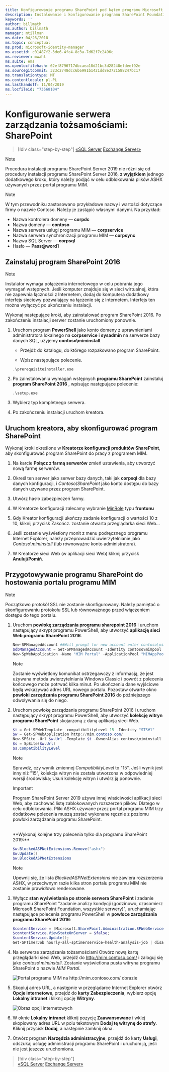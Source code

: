 ```yaml
---
title: Konfigurowanie programu SharePoint pod kątem programu Microsoft Identity Manager 2016| Dokumentacja firmy Microsoft
description: Instalowanie i konfigurowanie programu SharePoint Foundation w celu hostowania strony portalu programu MIM.
keywords: ''
author: billmath
ms.author: billmath
manager: mtillman
ms.date: 04/26/2018
ms.topic: conceptual
ms.prod: microsoft-identity-manager
ms.assetid: c01487f2-3de6-4fc4-8c3a-7d62f7c2496c
ms.reviewer: mwahl
ms.suite: ems
ms.openlocfilehash: 62ef8796717dbcaea18d21bc3d28248efdeef92e
ms.sourcegitcommit: 323c2748dcc6b6991b1421dd8e3721588247bc17
ms.translationtype: MT
ms.contentlocale: pl-PL
ms.lasthandoff: 11/04/2019
ms.locfileid: "73568104"
---
```

# <a name="set-up-an-identity-management-server-sharepoint"></a>Konfigurowanie serwera zarządzania tożsamościami: SharePoint

> [!div class="step-by-step"]
> [«SQL Server](prepare-server-sql2016.md)
> [Exchange Server»](prepare-server-exchange.md)
> 

> [!NOTE]
> Procedura instalacji programu SharePoint Server 2019 nie różni się od procedury instalacji programu SharePoint Server 2016, **z wyjątkiem** jednego dodatkowego kroku, który należy podjąć w celu odblokowania plików ASHX używanych przez portal programu MIM.

> [!NOTE]
> W tym przewodniku zastosowano przykładowe nazwy i wartości dotyczące firmy o nazwie Contoso. Należy je zastąpić własnymi danymi. Na przykład:
> - Nazwa kontrolera domeny — **corpdc**
> - Nazwa domeny — **contoso**
> - Nazwa serwera usługi programu MIM — **corpservice**
> - Nazwa serwera synchronizacji programu MIM — **corpsync**
> - Nazwa SQL Server — **corpsql**
> - Hasło — <strong>Pass@word1</strong>


## <a name="install-sharepoint-2016"></a>Zainstaluj **program SharePoint 2016**

> [!NOTE]
> Instalator wymaga połączenia internetowego w celu pobrania jego wymagań wstępnych. Jeśli komputer znajduje się w sieci wirtualnej, która nie zapewnia łączności z Internetem, dodaj do komputera dodatkowy interfejs sieciowy pozwalający na łączenie się z Internetem. Interfejs ten można wyłączyć po ukończeniu instalacji.

Wykonaj następujące kroki, aby zainstalować program SharePoint 2016. Po zakończeniu instalacji serwer zostanie uruchomiony ponownie.

1.  Uruchom program **PowerShell** jako konto domeny z uprawnieniami administratora lokalnego na **corpservice** i **sysadmin** na serwerze bazy danych SQL, użyjemy **contoso\miminstall**.

    -   Przejdź do katalogu, do którego rozpakowano program SharePoint.

    -   Wpisz następujące polecenie.
    ```
    .\prerequisiteinstaller.exe
    ```

2.  Po zainstalowaniu wymagań wstępnych **programu SharePoint** zainstaluj **program SharePoint 2016** , wpisując następujące polecenie:

    ```
    .\setup.exe
    ```

3.  Wybierz typ kompletnego serwera.

4.  Po zakończeniu instalacji uruchom kreatora.

## <a name="run-the-wizard-to-configure-sharepoint"></a>Uruchom kreatora, aby skonfigurować program SharePoint

Wykonaj kroki określone w **Kreatorze konfiguracji produktów SharePoint**, aby skonfigurować program SharePoint do pracy z programem MIM.

1. Na karcie **Połącz z farmą serwerów** zmień ustawienia, aby utworzyć nową farmę serwerów.

2. Określ ten serwer jako serwer bazy danych, taki jak **corpsql** dla bazy danych konfiguracji, i *Contoso\SharePoint* jako konto dostępu do bazy danych używane przez program SharePoint.
3. Utwórz hasło zabezpieczeń farmy.

4. W Kreatorze konfiguracji zalecamy wybranie [MinRole](/sharepoint/install/overview-of-minrole-server-roles-in-sharepoint-server) typu **frontonu**

5. Gdy Kreator konfiguracji ukończy zadanie konfiguracji o wartości 10 z 10, kliknij przycisk Zakończ. zostanie otwarta przeglądarka sieci Web...

6. Jeśli zostanie wyświetlony monit z menu podręcznego programu Internet Explorer, należy przeprowadzić uwierzytelnianie jako *Contoso\miminstall* (lub równoważne konto administratora).

7. W Kreatorze sieci Web (w aplikacji sieci Web) kliknij przycisk **Anuluj/Pomiń**.


## <a name="prepare-sharepoint-to-host-the-mim-portal"></a>Przygotowywanie programu SharePoint do hostowania portalu programu MIM

> [!NOTE]
> Początkowo protokół SSL nie zostanie skonfigurowany. Należy pamiętać o skonfigurowaniu protokołu SSL lub równoważnego przed włączeniem dostępu do tego portalu.

1. Uruchom **powłokę zarządzania programu sharepoint 2016** i uruchom następujący skrypt programu PowerShell, aby utworzyć **aplikację sieci Web programu SharePoint 2016**.

    ```PowerShell
    New-SPManagedAccount ##Will prompt for new account enter contoso\mimpool 
    $dbManagedAccount = Get-SPManagedAccount -Identity contoso\mimpool
    New-SpWebApplication -Name "MIM Portal" -ApplicationPool "MIMAppPool" -ApplicationPoolAccount $dbManagedAccount -AuthenticationMethod "Kerberos" -Port 80 -URL http://mim.contoso.com
    ```

    > [!NOTE]
    > Zostanie wyświetlony komunikat ostrzegawczy z informacją, że jest używana metoda uwierzytelniania Windows Classic i powrót z polecenia końcowego może potrwać kilka minut. Po ukończeniu dane wyjściowe będą wskazywać adres URL nowego portalu. Pozostaw otwarte okno **powłoki zarządzania programu SharePoint 2016** do późniejszego odwoływania się do niego.

2. Uruchom powłokę zarządzania programu SharePoint 2016 i uruchom następujący skrypt programu PowerShell, aby utworzyć **kolekcję witryn programu SharePoint** skojarzoną z daną aplikacją sieci Web.
    ```PowerShell
    $t = Get-SPWebTemplate -compatibilityLevel 15 -Identity "STS#1"
    $w = Get-SPWebApplication http://mim.contoso.com/
    New-SPSite -Url $w.Url -Template $t -OwnerAlias contoso\miminstall -CompatibilityLevel 15 -Name "MIM Portal"
    $s = SpSite($w.Url)
    $s.CompatibilityLevel
    ```
    > [!NOTE]
    > Sprawdź, czy wynik zmiennej *CompatibilityLevel* to "15". Jeśli wynik jest inny niż "15", kolekcja witryn nie została utworzona w odpowiedniej wersji środowiska; Usuń kolekcję witryn i utwórz ją ponownie.

    > [!IMPORTANT]
    > Program SharePoint Server 2019 używa innej właściwości aplikacji sieci Web, aby zachować listę zablokowanych rozszerzeń plików. Dlatego w celu odblokowania. Pliki ASHX używane przez portal programu MIM trzy dodatkowe polecenia muszą zostać wykonane ręcznie z poziomu powłoki zarządzania programu SharePoint.
    <br/>
    **Wykonaj kolejne trzy polecenia tylko dla programu SharePoint 2019:**

    ```PowerShell
    $w.BlockedASPNetExtensions.Remove("ashx")
    $w.Update()
    $w.BlockedASPNetExtensions
    ```
   > [!NOTE]
   > Upewnij się, że lista *BlockedASPNetExtensions* nie zawiera rozszerzenia ASHX, w przeciwnym razie kilka stron portalu programu MIM nie zostanie prawidłowo renderowane.


3. Wyłącz **stan wyświetlania po stronie serwera SharePoint** i zadanie programu SharePoint "zadanie analizy kondycji (godzinowo, czasomierz Microsoft SharePoint Foundation, wszystkie serwery)", uruchamiając następujące polecenia programu PowerShell w **powłoce zarządzania programu SharePoint 2016**:

   ```PowerShell
   $contentService = [Microsoft.SharePoint.Administration.SPWebService]::ContentService;
   $contentService.ViewStateOnServer = $false;
   $contentService.Update();
   Get-SPTimerJob hourly-all-sptimerservice-health-analysis-job | disable-SPTimerJob
   ```

4. Na serwerze zarządzania tożsamościami Otwórz nową kartę przeglądarki sieci Web, przejdź do http://mim.contoso.com/ i zaloguj się jako *contoso\miminstall*.  Zostanie wyświetlona pusta witryna programu SharePoint o nazwie *MIM Portal*.

    ![Portal programu MIM na http://mim.contoso.com/ obrazie](media/prepare-server-sharepoint/MIM_DeploySP1new.png)

5. Skopiuj adres URL, a następnie w przeglądarce Internet Explorer otwórz **Opcje internetowe**, przejdź do **karty Zabezpieczenia**, wybierz opcję **Lokalny intranet** i kliknij opcję **Witryny**.

    ![Obraz opcji internetowych](media/MIM-DeploySP2.png)

6. W oknie **Lokalny intranet** kliknij pozycję **Zaawansowane** i wklej skopiowany adres URL w polu tekstowym **Dodaj tę witrynę do strefy**. Kliknij przycisk **Dodaj**, a następnie zamknij okna.

7. Otwórz program **Narzędzia administracyjne**, przejdź do karty **Usługi**, odszukaj usługę administracji programu SharePoint i uruchom ją, jeśli nie jest jeszcze uruchomiona.

> [!div class="step-by-step"]  
> [«SQL Server](prepare-server-sql2016.md)
> [Exchange Server»](prepare-server-exchange.md)
